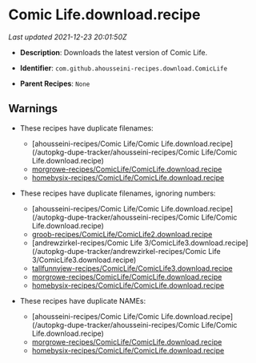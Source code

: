 # Comic Life.download.recipe

_Last updated 2021-12-23 20:01:50Z_

- **Description**: Downloads the latest version of Comic Life.

- **Identifier**: `com.github.ahousseini-recipes.download.ComicLife`

- **Parent Recipes**: `None`


## Warnings

- These recipes have duplicate filenames:
    - [ahousseini-recipes/Comic Life/Comic Life.download.recipe](/autopkg-dupe-tracker/ahousseini-recipes/Comic Life/Comic Life.download.recipe)
    - [morgrowe-recipes/ComicLife/ComicLife.download.recipe](/autopkg-dupe-tracker/morgrowe-recipes/ComicLife/ComicLife.download.recipe)
    - [homebysix-recipes/ComicLife/ComicLife.download.recipe](/autopkg-dupe-tracker/homebysix-recipes/ComicLife/ComicLife.download.recipe)

- These recipes have duplicate filenames, ignoring numbers:
    - [ahousseini-recipes/Comic Life/Comic Life.download.recipe](/autopkg-dupe-tracker/ahousseini-recipes/Comic Life/Comic Life.download.recipe)
    - [groob-recipes/ComicLife/ComicLife2.download.recipe](/autopkg-dupe-tracker/groob-recipes/ComicLife/ComicLife2.download.recipe)
    - [andrewzirkel-recipes/Comic Life 3/ComicLife3.download.recipe](/autopkg-dupe-tracker/andrewzirkel-recipes/Comic Life 3/ComicLife3.download.recipe)
    - [tallfunnyjew-recipes/ComicLife/ComicLife3.download.recipe](/autopkg-dupe-tracker/tallfunnyjew-recipes/ComicLife/ComicLife3.download.recipe)
    - [morgrowe-recipes/ComicLife/ComicLife.download.recipe](/autopkg-dupe-tracker/morgrowe-recipes/ComicLife/ComicLife.download.recipe)
    - [homebysix-recipes/ComicLife/ComicLife.download.recipe](/autopkg-dupe-tracker/homebysix-recipes/ComicLife/ComicLife.download.recipe)

- These recipes have duplicate NAMEs:
    - [ahousseini-recipes/Comic Life/Comic Life.download.recipe](/autopkg-dupe-tracker/ahousseini-recipes/Comic Life/Comic Life.download.recipe)
    - [morgrowe-recipes/ComicLife/ComicLife.download.recipe](/autopkg-dupe-tracker/morgrowe-recipes/ComicLife/ComicLife.download.recipe)
    - [homebysix-recipes/ComicLife/ComicLife.download.recipe](/autopkg-dupe-tracker/homebysix-recipes/ComicLife/ComicLife.download.recipe)